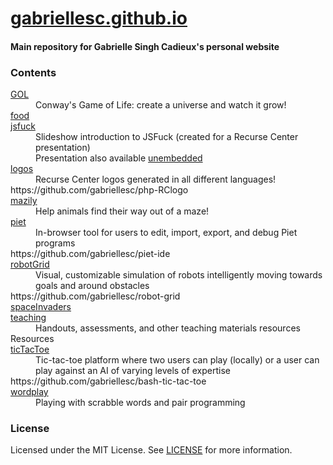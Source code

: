 # [gabriellesc.github.io](http://gabriellesc.github.io)
#### Main repository for Gabrielle Singh Cadieux's personal website

### Contents
<dl>
  <dt><a href="https://github.com/gabriellesc/gabriellesc.github.io/tree/master/GOL">GOL</a></dt>
  <dd>Conway's Game of Life: create a universe and watch it grow!</dd>

  <dt><a href="https://github.com/gabriellesc/gabriellesc.github.io/tree/master/food">food</a></dt>
  <dd></dd>

  <dt><a href="https://github.com/gabriellesc/gabriellesc.github.io/tree/master/jsfuck">jsfuck</a></dt>
  <dd>Slideshow introduction to JSFuck (created for a Recurse Center presentation)<br>
    Presentation also available <a href="https://docs.google.com/presentation/d/e/2PACX-1vSncbb-Hmp48RfG9FkRa-xkbHC_I4VL_ePQYaPZdEsAmRZlGcaDtVij9J7fT5rLE6IF9ZXtAfXaz7Zk/pub?start=false&loop=false&delayms=3000">unembedded</a>
  </dd>

  <dt><a href="https://github.com/gabriellesc/gabriellesc.github.io/tree/master/logos">logos</a></dt>
  <dd>Recurse Center logos generated in all different languages!</dd>
  https://github.com/gabriellesc/php-RClogo

  <dt><a href="https://github.com/gabriellesc/gabriellesc.github.io/tree/master/mazily">mazily</a></dt>
  <dd>Help animals find their way out of a maze!</dd>

  <dt><a href="https://github.com/gabriellesc/gabriellesc.github.io/tree/master/piet">piet</a></dt>
  <dd>In-browser tool for users to edit, import, export, and debug Piet programs</dd>
  https://github.com/gabriellesc/piet-ide

  <dt><a href="https://github.com/gabriellesc/gabriellesc.github.io/tree/master/robotGrid">robotGrid</a></dt>
  <dd>Visual, customizable simulation of robots intelligently moving towards goals and around obstacles</dd>
  https://github.com/gabriellesc/robot-grid

  <dt><a href="https://github.com/gabriellesc/gabriellesc.github.io/tree/master/spaceInvaders">spaceInvaders</a></dt>
  <dd></dd>

  <dt><a href="https://github.com/gabriellesc/gabriellesc.github.io/tree/master/teaching">teaching</a></dt>
  <dd>Handouts, assessments, and other teaching materials resources</dd>
  Resources

  <dt><a href="https://github.com/gabriellesc/gabriellesc.github.io/tree/master/ticTacToe">ticTacToe</a></dt>
  <dd>Tic-tac-toe platform where two users can play (locally) or a user can play against an AI of varying levels of expertise</dd>
  https://github.com/gabriellesc/bash-tic-tac-toe

  <dt><a href="https://github.com/gabriellesc/gabriellesc.github.io/tree/master/wordplay">wordplay</a></dt>
  <dd>Playing with scrabble words and pair programming</dd>

</dl>

### License
Licensed under the MIT License. See [LICENSE](license) for more information.
